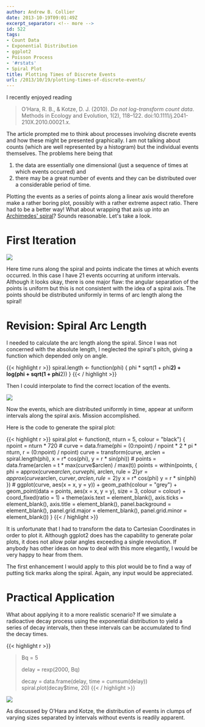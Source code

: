 ```yaml
---
author: Andrew B. Collier
date: 2013-10-19T09:01:49Z
excerpt_separator: <!-- more -->
id: 522
tags:
- Count Data
- Exponential Distribution
- ggplot2
- Poisson Process
- '#rstats'
- Spiral Plot
title: Plotting Times of Discrete Events
url: /2013/10/19/plotting-times-of-discrete-events/
---
```


I recently enjoyed reading <blockquote>O’Hara, R. B., & Kotze, D. J. (2010). _Do not log-transform count data_. Methods in Ecology and Evolution, 1(2), 118–122. doi:10.1111/j.2041-210X.2010.00021.x.</blockquote>

<!--more-->

The article prompted me to think about processes involving discrete events and how these might be presented graphically. I am not talking about counts (which are well represented by a histogram) but the individual events themselves. The problems here being that

  1. the data are essentially one dimensional (just a sequence of times at which events occurred) and
  2. there may be a great number of events and they can be distributed over a considerable period of time.

Plotting the events as a series of points along a linear axis would therefore make a rather boring plot, possibly with a rather extreme aspect ratio. There had to be a better way! What about wrapping that axis up into an [Archimedes' spiral](http://mathworld.wolfram.com/ArchimedesSpiral.html)? Sounds reasonable. Let's take a look.

# First Iteration

<img src="{{ site.baseurl }}/static/img/2013/10/spiral-non-uniform.png">

Here time runs along the spiral and points indicate the times at which events occurred. In this case I have 21 events occurring at uniform intervals. Although it looks okay, there is one major flaw: the angular separation of the points is uniform but this is not consistent with the idea of a spiral axis. The points should be distributed uniformly in terms of arc length along the spiral!

# Revision: Spiral Arc Length

I needed to calculate the arc length along the spiral. Since I was not concerned with the absolute length, I neglected the spiral's pitch, giving a function which depended only on angle.

{{< highlight r >}}
spiral.length <- function(phi) {
    phi * sqrt(1 + phi**2) + log(phi + sqrt(1 + phi**2))
}
{{< / highlight >}}

Then I could interpolate to find the correct location of the events.

<img src="{{ site.baseurl }}/static/img/2013/10/spiral-uniform.png">

Now the events, which are distributed uniformly in time, appear at uniform intervals along the spiral axis. Mission accomplished.

Here is the code to generate the spiral plot:

{{< highlight r >}}
spiral.plot <- function(t, nturn = 5, colour = "black") {
    npoint = nturn * 720
    #
    curve = data.frame(phi = (0:npoint) / npoint * 2 * pi * nturn, r = (0:npoint) / npoint)
    curve = transform(curve,
                      arclen = spiral.length(phi),
                      x = r* cos(phi),
                      y = r * sin(phi))
    #
    points = data.frame(arclen = t * max(curve$arclen) / max(t))
    points = within(points, {
        phi = approx(curve$arclen, curve$phi, arclen, rule = 2)$y
        r = approx(curve$arclen, curve$r, arclen, rule = 2)$y
        x = r* cos(phi)
        y = r * sin(phi)
    })
    #
    ggplot(curve, aes(x = x, y = y)) + 
        geom_path(colour = "grey") +
        geom_point(data = points, aes(x = x, y = y), size = 3, colour = colour) +
        coord_fixed(ratio = 1) +
        theme(axis.text = element_blank(),
              axis.ticks = element_blank(),
              axis.title = element_blank(),
              panel.background = element_blank(),
              panel.grid.major = element_blank(),
              panel.grid.minor = element_blank())
}
{{< / highlight >}}

It is unfortunate that I had to transform the data to Cartesian Coordinates in order to plot it. Although ggplot2 does has the capability to generate polar plots, it does not allow polar angles exceeding a single revolution. If anybody has other ideas on how to deal with this more elegantly, I would be very happy to hear from them.

The first enhancement I would apply to this plot would be to find a way of putting tick marks along the spiral. Again, any input would be appreciated.

# Practical Application

What about applying it to a more realistic scenario? If we simulate a radioactive decay process using the exponential distribution to yield a series of decay intervals, then these intervals can be accumulated to find the decay times.

{{< highlight r >}}
> Bq = 5
>
> delay = rexp(2000, Bq)
> 
> decay = data.frame(delay, time = cumsum(delay))
> spiral.plot(decay$time, 20)
{{< / highlight >}}

<img src="{{ site.baseurl }}/static/img/2013/10/spiral-plot-large.png">

As discussed by O’Hara and Kotze, the distribution of events in clumps of varying sizes separated by intervals without events is readily apparent.
